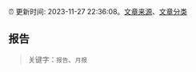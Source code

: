 :alarm_clock: 更新时间: 2023-11-27 22:36:08。[文章来源](/README.md)、[文章分类](/TAGS.md)

## 报告


> 关键字：`报告`、`月报`



